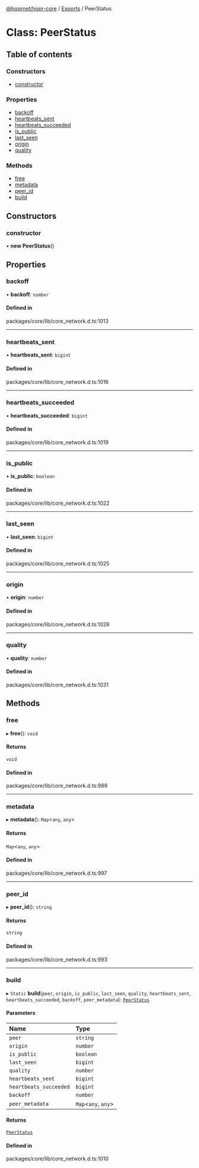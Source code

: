 [@hoprnet/hopr-core](../README.md) / [Exports](../modules.md) / PeerStatus

# Class: PeerStatus

## Table of contents

### Constructors

- [constructor](PeerStatus.md#constructor)

### Properties

- [backoff](PeerStatus.md#backoff)
- [heartbeats\_sent](PeerStatus.md#heartbeats_sent)
- [heartbeats\_succeeded](PeerStatus.md#heartbeats_succeeded)
- [is\_public](PeerStatus.md#is_public)
- [last\_seen](PeerStatus.md#last_seen)
- [origin](PeerStatus.md#origin)
- [quality](PeerStatus.md#quality)

### Methods

- [free](PeerStatus.md#free)
- [metadata](PeerStatus.md#metadata)
- [peer\_id](PeerStatus.md#peer_id)
- [build](PeerStatus.md#build)

## Constructors

### constructor

• **new PeerStatus**()

## Properties

### backoff

• **backoff**: `number`

#### Defined in

packages/core/lib/core_network.d.ts:1013

___

### heartbeats\_sent

• **heartbeats\_sent**: `bigint`

#### Defined in

packages/core/lib/core_network.d.ts:1016

___

### heartbeats\_succeeded

• **heartbeats\_succeeded**: `bigint`

#### Defined in

packages/core/lib/core_network.d.ts:1019

___

### is\_public

• **is\_public**: `boolean`

#### Defined in

packages/core/lib/core_network.d.ts:1022

___

### last\_seen

• **last\_seen**: `bigint`

#### Defined in

packages/core/lib/core_network.d.ts:1025

___

### origin

• **origin**: `number`

#### Defined in

packages/core/lib/core_network.d.ts:1028

___

### quality

• **quality**: `number`

#### Defined in

packages/core/lib/core_network.d.ts:1031

## Methods

### free

▸ **free**(): `void`

#### Returns

`void`

#### Defined in

packages/core/lib/core_network.d.ts:989

___

### metadata

▸ **metadata**(): `Map`<`any`, `any`\>

#### Returns

`Map`<`any`, `any`\>

#### Defined in

packages/core/lib/core_network.d.ts:997

___

### peer\_id

▸ **peer_id**(): `string`

#### Returns

`string`

#### Defined in

packages/core/lib/core_network.d.ts:993

___

### build

▸ `Static` **build**(`peer`, `origin`, `is_public`, `last_seen`, `quality`, `heartbeats_sent`, `heartbeats_succeeded`, `backoff`, `peer_metadata`): [`PeerStatus`](PeerStatus.md)

#### Parameters

| Name | Type |
| :------ | :------ |
| `peer` | `string` |
| `origin` | `number` |
| `is_public` | `boolean` |
| `last_seen` | `bigint` |
| `quality` | `number` |
| `heartbeats_sent` | `bigint` |
| `heartbeats_succeeded` | `bigint` |
| `backoff` | `number` |
| `peer_metadata` | `Map`<`any`, `any`\> |

#### Returns

[`PeerStatus`](PeerStatus.md)

#### Defined in

packages/core/lib/core_network.d.ts:1010
